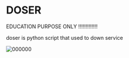 # DOSER
EDUCATION PURPOSE ONLY  !!!!!!!!!!!!!

doser is python script that used to down service

![000000](https://user-images.githubusercontent.com/19738278/145640522-78758bac-1a04-4f49-9da3-403f06f0e992.PNG)
